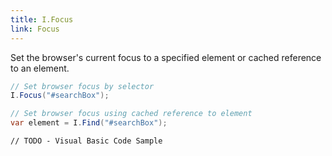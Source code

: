 ```yaml
---
title: I.Focus
link: Focus
---
```

Set the browser's current focus to a specified element or cached reference to an element.

```csharp
// Set browser focus by selector
I.Focus("#searchBox");

// Set browser focus using cached reference to element
var element = I.Find("#searchBox");
```
```vbnet
// TODO - Visual Basic Code Sample
```